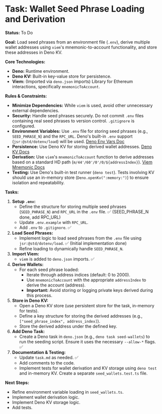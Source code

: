 # Task: Wallet Seed Phrase Loading and Derivation

**Status:** To Do

**Goal:** Load seed phrases from an environment file (`.env`), derive multiple wallet addresses using `viem`'s mnemonic-to-account functionality, and store these addresses in Deno KV.

**Core Technologies:**

*   **Deno:** Runtime environment.
*   **Deno KV:** Built-in key-value store for persistence.
*   **Viem:** (Imported via `deno.json` imports) Library for Ethereum interactions, specifically `mnemonicToAccount`.

**Rules & Constraints:**

*   **Minimize Dependencies:** While `viem` is used, avoid other unnecessary external dependencies.
*   **Security:** Handle seed phrases securely. Do not commit `.env` files containing real seed phrases to version control. `.gitignore` is configured.
*   **Environment Variables:** Use `.env` file for storing seed phrases (e.g., `SEED_PHRASE_N`) and the `RPC_URL`. Deno's built-in `.env` support (`jsr:@std/dotenv/load`) will be used. [Deno Env Vars Doc](https://docs.deno.com/runtime/reference/env_variables/)
*   **Persistence:** Use Deno KV for storing derived wallet addresses. [Deno KV Docs](https://docs.deno.com/deploy/kv/manual/)
*   **Derivation:** Use `viem`'s `mnemonicToAccount` function to derive addresses based on a standard HD path (`m/44'/60'/0'/0/${addressIndex}`). [Viem Mnemonic Docs](https://viem.sh/docs/accounts/local/mnemonicToAccount)
*   **Testing:** Use Deno's built-in test runner (`deno test`). Tests involving KV should use an in-memory store (`Deno.openKv(":memory:")`) to ensure isolation and repeatability.

**Tasks:**

1.  **Setup `.env`:**
    *   Define the structure for storing multiple seed phrases (`SEED_PHRASE_N`) and `RPC_URL` in the `.env` file. ✅ (SEED_PHRASE_N done, add RPC_URL)
    *   Update `.env.example` with `RPC_URL`.
    *   Add `.env` to `.gitignore`. ✅
2.  **Load Seed Phrases:**
    *   Implement logic to load seed phrases from the `.env` file using `jsr:@std/dotenv/load`. ✅ (Initial implementation done)
    *   Refine loading to dynamically handle `SEED_PHRASE_N`.
3.  **Import Viem:**
    *   `viem` is added to `deno.json` imports. ✅
4.  **Derive Wallets:**
    *   For each seed phrase loaded:
        *   Iterate through address indices (default: 0 to 2000).
        *   Use `mnemonicToAccount` with the appropriate `addressIndex` to derive the account (address).
        *   **Important:** Avoid storing or logging private keys derived during this process.
5.  **Store in Deno KV:**
    *   Open a Deno KV store (use persistent store for the task, in-memory for tests).
    *   Define a key structure for storing the derived addresses (e.g., `["seed_phrase_index", address_index]`).
    *   Store the derived address under the defined key.
6.  **Add Deno Task:**
    *   Create a Deno task in `deno.json` (e.g., `deno task seed-wallets`) to run the seeding script. Ensure it uses the necessary `--allow-*` flags. ✅
7.  **Documentation & Testing:**
    *   Update `task.md` as needed. ✅
    *   Add comments to the code.
    *   Implement tests for wallet derivation and KV storage using `deno test` and in-memory KV. Create a separate `seed_wallets.test.ts` file.

**Next Steps:**

*   Refine environment variable loading in `seed_wallets.ts`.
*   Implement wallet derivation logic.
*   Implement Deno KV storage logic.
*   Add tests. 